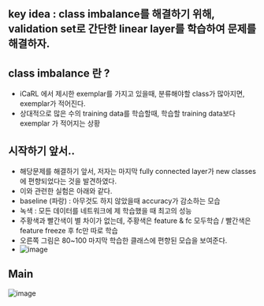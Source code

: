 ## key idea : class imbalance를 해결하기 위해, validation set로 간단한 linear layer를 학습하여 문제를 해결하자. 

## class imbalance 란 ? 
- iCaRL 에서 제시한 exemplar를 가지고 있을때, 분류해야할 class가 많아지면, exemplar가 적어진다.
- 상대적으로 많은 수의 training data를 학습할때, 학습할 training data보다 exemplar 가 적어지는 상황

## 시작하기 앞서..
- 해당문제를 해결하기 앞서, 저자는 마지막 fully connected layer가 new classes에 편향되었다는 것을 발견하였다.
- 이와 관련한 실험은 아래와 같다.
- baseline (파랑) : 아무것도 하지 않았을때 accuracy가 감소하는 모습
- 녹색 : 모든 데이터를 네트워크에 제 학습했을 때 최고의 성능
- 주황색과 빨간색이 별 차이가 없는데, 주황색은 feature & fc 모두학습 / 빨간색은 feature freeze 후 fc만 따로 학습
- 오른쪽 그림은 80~100 마지막 학습한 클래스에 편향된 모습을 보여준다.
- ![image](https://user-images.githubusercontent.com/98244339/165013186-2e2c02c5-453a-4c43-8658-9ac817190a62.png)

## Main 
![image](https://user-images.githubusercontent.com/98244339/165014732-0959e5f0-8610-4fa6-b495-268778af136a.png)




